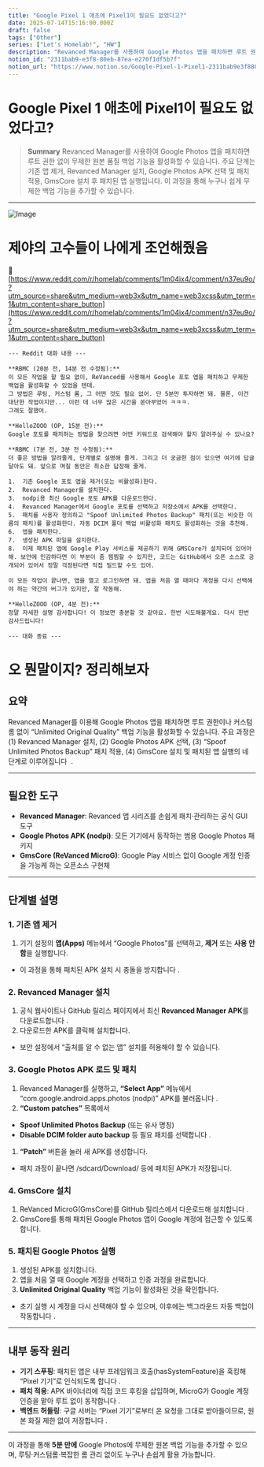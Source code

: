 ```yaml
---
title: "Google Pixel 1 애초에 Pixel1이 필요도 없었다고?"
date: 2025-07-14T15:16:00.000Z
draft: false
tags: ["Other"]
series: ["Let's Homelab!", "HW"]
description: "Revanced Manager를 사용하여 Google Photos 앱을 패치하면 루트 권한 없이 무제한 원본 품질 백업 기능을 활성화할 수 있습니다. 주요 단계는 기존 앱 제거, Revanced Manager 설치, Google Photos APK 선택 및 패치 적용, GmsCore 설치 후 패치된 앱 실행입니다. 이 과정을 통해 누구나 쉽게 무제한 백업 기능을 추가할 수 있습니다."
notion_id: "2311bab9-e3f8-80eb-87ea-e270f1df5b7f"
notion_url: "https://www.notion.so/Google-Pixel-1-Pixel1-2311bab9e3f880eb87eae270f1df5b7f"
---
```


# Google Pixel 1 애초에 Pixel1이 필요도 없었다고?

> **Summary**
> Revanced Manager를 사용하여 Google Photos 앱을 패치하면 루트 권한 없이 무제한 원본 품질 백업 기능을 활성화할 수 있습니다. 주요 단계는 기존 앱 제거, Revanced Manager 설치, Google Photos APK 선택 및 패치 적용, GmsCore 설치 후 패치된 앱 실행입니다. 이 과정을 통해 누구나 쉽게 무제한 백업 기능을 추가할 수 있습니다.

---

![Image](https://prod-files-secure.s3.us-west-2.amazonaws.com/09ccd4d5-876c-4bba-bbdf-cc77a0a11257/f76881f6-006b-47a3-b913-e07e1a043609/Untitled.webp?X-Amz-Algorithm=AWS4-HMAC-SHA256&X-Amz-Content-Sha256=UNSIGNED-PAYLOAD&X-Amz-Credential=ASIAZI2LB466VRA7AHMO%2F20250724%2Fus-west-2%2Fs3%2Faws4_request&X-Amz-Date=20250724T101338Z&X-Amz-Expires=3600&X-Amz-Security-Token=IQoJb3JpZ2luX2VjEAIaCXVzLXdlc3QtMiJHMEUCIDiHfK8AbN0WxlVjC784EcRApwOKv4a6U7KgxgZK6tNNAiEA8mCwPsHS3vJkGHPDRJ%2F%2FRR%2F0jaZN%2BwbB9HKRhtLDeEQq%2FwMIKhAAGgw2Mzc0MjMxODM4MDUiDA85SS28EC%2F5tRAYtyrcA2diI4%2F8IpCLy%2FDdGusgVwOckXgeT9SiNN5KgsieAVhf1BG7XsNlxXrrNjetvI9hE5VH4%2B%2FckdkNkBPC7rhpUSUmwPNVTFYegyfgRvtfUB3gGbGaA%2FnbWRx%2BF8o7goLPjwXTPVyHYBNFcPzenOBiMa37uHbKEJ5lUdzjjle9ZqKHAT7Tm2vpgGc81nvJuICLEd29CP8sSSgWnFFUjLHzV2sj2o%2B7PkQxD9MzGfwWemRahNsAn3lqo9BJx2SpkfCZ0PrjcJiL51F0n8Oh%2FYv9%2B%2B9wZvc1T4xdQP%2FDjapRe5i7jOFUUrId%2Bv21rR3MOCnAKK4OVKOq5CYclAz1YrivgFh%2F3Dt5VuA%2BkTVInBT6haE%2F4iWarsTyINSQZSfJjAHbQEkytsQaHHb4fB7XPYr3Gky89mwr5tPwipyUriUwGnq6oibXgx2OXSj1%2F90PktARGTtQgaHIpPfEyoOwhrG%2Fr2ehOJggxVMc6VoK7%2FJP0iWH6zENyuushAhfWH3EiMPiRwIbJySlE8y0qncKgwpJa%2BjRE%2BZfXTBDGHUF%2BLs7%2FJEeq%2BIELj%2FkNje5%2FC9x%2BLt1yxptyHvYvHZHMkr%2BZQRLlus9H2ruPfCwHbwn91qtPVnDyNJ8KdzLysLlLdl2MJf1h8QGOqUBp5D4XOfpI7I2Wsov97jHGMmbmLNtxcQOxXze1lREIg1tI0bqgs4HSSQdP54s9yUilGeEQz6W5Y%2Fzoi6uyC4V2L230ek5o1oe%2BcI%2B2oEzPXueOVS4C1rG146GIvLG3ufdK9d5igAJTpY6QkWOPSD3pJKVXQrWUXmEbdwTgdqOwNbsikXBuE%2ByyebeXKE%2F8qF1Th2DjC%2FKWYve3%2FTRHR2e4jc3OAWu&X-Amz-Signature=7f22aaa52c54c3aec4d0351a5ce7eb5d525ff53093db443506cb54d0880c7624&X-Amz-SignedHeaders=host&x-amz-checksum-mode=ENABLED&x-id=GetObject)

# 제야의 고수들이 나에게 조언해줬음

🔗 [https://www.reddit.com/r/homelab/comments/1m04ix4/comment/n37eu9o/?utm_source=share&utm_medium=web3x&utm_name=web3xcss&utm_term=1&utm_content=share_button](https://www.reddit.com/r/homelab/comments/1m04ix4/comment/n37eu9o/?utm_source=share&utm_medium=web3x&utm_name=web3xcss&utm_term=1&utm_content=share_button)

```plain text
--- Reddit 대화 내용 ---

**RBMC (20분 전, 14분 전 수정됨):**
이 모든 작업을 할 필요 없이, ReVanced를 사용해서 Google 포토 앱을 패치하고 무제한 백업을 활성화할 수 있었을 텐데.
그 방법은 루팅, 커스텀 롬, 그 어떤 것도 필요 없어. 단 5분만 투자하면 돼. 물론, 이건 대단한 작업이지만... 이런 데 너무 많은 시간을 쏟아부었어 ㅋㅋㅋ.
그래도 잘했어.

**HelloZOOO (OP, 15분 전):**
Google 포토를 패치하는 방법을 찾으려면 어떤 키워드로 검색해야 할지 알려주실 수 있나요?

**RBMC (7분 전, 3분 전 수정됨):**
더 좋은 방법을 알려줄게, 단계별로 설명해 줄게. 그리고 더 궁금한 점이 있으면 여기에 답글 달아도 돼. 앞으로 며칠 동안은 최소한 답장해 줄게.

1.  기존 Google 포토 앱을 제거(또는 비활성화)한다.
2.  Revanced Manager를 설치한다.
3.  nodpi용 최신 Google 포토 APK를 다운로드한다.
4.  Revanced Manager에서 Google 포토를 선택하고 저장소에서 APK를 선택한다.
5.  패치를 사용자 정의하고 "Spoof Unlimited Photos Backup" 패치(또는 비슷한 이름의 패치)를 활성화한다. 자동 DCIM 폴더 백업 비활성화 패치도 활성화하는 것을 추천해.
6.  앱을 패치한다.
7.  생성된 APK 파일을 설치한다.
8.  이제 패치된 앱에 Google Play 서비스를 제공하기 위해 GMSCore가 설치되어 있어야 해. 보안에 민감하다면 이 부분이 좀 찜찜할 수 있지만, 코드는 GitHub에서 오픈 소스로 공개되어 있어서 정말 걱정된다면 직접 빌드할 수도 있어.

이 모든 작업이 끝나면, 앱을 열고 로그인하면 돼. 앱을 처음 열 때마다 계정을 다시 선택해야 하는 약간의 버그가 있지만, 잘 작동해.

**HelloZOOO (OP, 4분 전):**
정말 자세한 설명 감사합니다! 이 정보면 충분할 것 같아요. 한번 시도해볼게요. 다시 한번 감사드립니다!

--- 대화 종료 ---
```

# 오 뭔말이지? 정리해보자

## **요약**

Revanced Manager를 이용해 Google Photos 앱을 패치하면 루트 권한이나 커스텀 롬 없이 “Unlimited Original Quality” 백업 기능을 활성화할 수 있습니다. 주요 과정은 (1) Revanced Manager 설치, (2) Google Photos APK 선택, (3) “Spoof Unlimited Photos Backup” 패치 적용, (4) GmsCore 설치 및 패치된 앱 실행의 네 단계로 이루어집니다   .

---

## **필요한 도구**

- **Revanced Manager**: Revanced 앱 시리즈를 손쉽게 패치·관리하는 공식 GUI 도구
- **Google Photos APK (nodpi)**: 모든 기기에서 동작하는 범용 Google Photos 패키지
- **GmsCore (ReVanced MicroG)**: Google Play 서비스 없이 Google 계정 인증을 가능케 하는 오픈소스 구현체
---

## **단계별 설명**

### **1. 기존 앱 제거**

1. 기기 설정의 **앱(Apps)** 메뉴에서 “Google Photos”를 선택하고, **제거** 또는 **사용 안 함**을 실행합니다.
  - 이 과정을 통해 패치된 APK 설치 시 충돌을 방지합니다 .
### **2. Revanced Manager 설치**

1. 공식 웹사이트나 GitHub 릴리스 페이지에서 최신 **Revanced Manager APK**를 다운로드합니다 .
1. 다운로드한 APK를 클릭해 설치합니다.
  - 보안 설정에서 “출처를 알 수 없는 앱” 설치를 허용해야 할 수 있습니다.
### **3. Google Photos APK 로드 및 패치**

1. Revanced Manager를 실행하고, **“Select App”** 메뉴에서 “com.google.android.apps.photos (nodpi)” APK를 불러옵니다 .
1. **“Custom patches”** 목록에서
  - **Spoof Unlimited Photos Backup** (또는 유사 명칭)
  - **Disable DCIM folder auto backup** 등 필요 패치를 선택합니다 .
1. **“Patch”** 버튼을 눌러 새 APK를 생성합니다.
  - 패치 과정이 끝나면 /sdcard/Download/ 등에 패치된 APK가 저장됩니다.
### **4. GmsCore 설치**

1. ReVanced MicroG(GmsCore)를 GitHub 릴리스에서 다운로드해 설치합니다 .
1. GmsCore를 통해 패치된 Google Photos 앱이 Google 계정에 접근할 수 있도록 합니다.
### **5. 패치된 Google Photos 실행**

1. 생성된 APK를 설치합니다.
1. 앱을 처음 열 때 Google 계정을 선택하고 인증 과정을 완료합니다.
1. **Unlimited Original Quality** 백업 기능이 활성화된 것을 확인합니다.
  - 초기 실행 시 계정을 다시 선택해야 할 수 있으며, 이후에는 백그라운드 자동 백업이 작동합니다 .
---

## **내부 동작 원리**

- **기기 스푸핑**: 패치된 앱은 내부 프레임워크 호출(hasSystemFeature)을 훅킹해 “Pixel 기기”로 인식되도록 합니다 .
- **패치 적용**: APK 바이너리에 직접 코드 후킹을 삽입하며, MicroG가 Google 계정 인증을 맡아 루트 없이 동작합니다 .
- **백엔드 허들링**: 구글 서버는 “Pixel 기기”로부터 온 요청을 그대로 받아들이므로, 원본 화질 제한 없이 저장합니다 .
---

이 과정을 통해 **5분 만에** Google Photos에 무제한 원본 백업 기능을 추가할 수 있으며, 루팅·커스텀롬·복잡한 롬 관리 없이도 누구나 손쉽게 활용 가능합니다.

